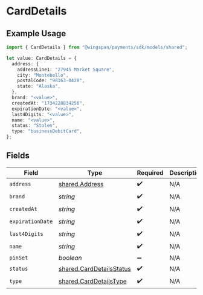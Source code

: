 # CardDetails

## Example Usage

```typescript
import { CardDetails } from "@wingspan/payments/sdk/models/shared";

let value: CardDetails = {
  address: {
    addressLine1: "27945 Market Square",
    city: "Montebello",
    postalCode: "98163-0428",
    state: "Alaska",
  },
  brand: "<value>",
  createdAt: "1734228834256",
  expirationDate: "<value>",
  last4Digits: "<value>",
  name: "<value>",
  status: "Stolen",
  type: "businessDebitCard",
};
```

## Fields

| Field                                                                       | Type                                                                        | Required                                                                    | Description                                                                 |
| --------------------------------------------------------------------------- | --------------------------------------------------------------------------- | --------------------------------------------------------------------------- | --------------------------------------------------------------------------- |
| `address`                                                                   | [shared.Address](../../../sdk/models/shared/address.md)                     | :heavy_check_mark:                                                          | N/A                                                                         |
| `brand`                                                                     | *string*                                                                    | :heavy_check_mark:                                                          | N/A                                                                         |
| `createdAt`                                                                 | *string*                                                                    | :heavy_check_mark:                                                          | N/A                                                                         |
| `expirationDate`                                                            | *string*                                                                    | :heavy_check_mark:                                                          | N/A                                                                         |
| `last4Digits`                                                               | *string*                                                                    | :heavy_check_mark:                                                          | N/A                                                                         |
| `name`                                                                      | *string*                                                                    | :heavy_check_mark:                                                          | N/A                                                                         |
| `pinSet`                                                                    | *boolean*                                                                   | :heavy_minus_sign:                                                          | N/A                                                                         |
| `status`                                                                    | [shared.CardDetailsStatus](../../../sdk/models/shared/carddetailsstatus.md) | :heavy_check_mark:                                                          | N/A                                                                         |
| `type`                                                                      | [shared.CardDetailsType](../../../sdk/models/shared/carddetailstype.md)     | :heavy_check_mark:                                                          | N/A                                                                         |